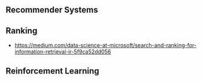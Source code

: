 ## Recommender Systems

## Ranking 
- https://medium.com/data-science-at-microsoft/search-and-ranking-for-information-retrieval-ir-5f9ca52dd056


## Reinforcement Learning

